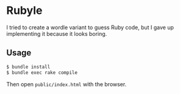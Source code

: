 # Rubyle

I tried to create a wordle variant to guess Ruby code, but I gave up implementing it because it looks boring.

## Usage

```bash
$ bundle install
$ bundle exec rake compile
```

Then open `public/index.html` with the browser.


